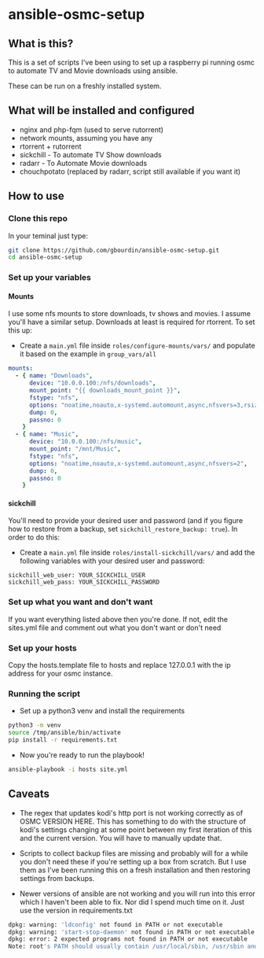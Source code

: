 # ansible-osmc-setup

## What is this?
This is a set of scripts I've been using to set up a raspberry pi running
osmc to automate TV and Movie downloads using ansible.

These can be run on a freshly installed system.

## What will be installed and configured
* nginx and php-fqm (used to serve rutorrent)
* network mounts, assuming you have any
* rtorrent + rutorrent
* sickchill - To automate TV Show downloads
* radarr - To Automate Movie downloads
* chouchpotato (replaced by radarr, script still available if you want it)

## How to use
### Clone this repo
In your teminal just type:
```bash
git clone https://github.com/gbourdin/ansible-osmc-setup.git
cd ansible-osmc-setup
```
### Set up your variables
#### Mounts
I use some nfs mounts to store downloads, tv shows and movies. I assume you'll
have a similar setup. Downloads at least is required for rtorrent.
To set this up:
* Create a ```main.yml``` file inside ```roles/configure-mounts/vars/``` and 
populate it based on the example in ```group_vars/all```
```yaml
mounts:
  - { name: "Downloads",
      device: "10.0.0.100:/nfs/downloads",
      mount_point: "{{ downloads_mount_point }}",
      fstype: "nfs",
      options: "noatime,noauto,x-systemd.automount,async,nfsvers=3,rsize=65536,wsize=65536,nolock,nofail,local_lock=all,soft,retrans=2,tcp",
      dump: 0,
      passno: 0
    }
  - { name: "Music",
      device: "10.0.0.100:/nfs/music",
      mount_point: "/mnt/Music",
      fstype: "nfs",
      options: "noatime,noauto,x-systemd.automount,async,nfsvers=2",
      dump: 0,
      passno: 0
    }
```
#### sickchill
You'll need to provide your desired user and password (and if you figure how
to restore from a backup, set ```sickchill_restore_backup: true```). In order to
do this:
* Create a ```main.yml``` file inside ```roles/install-sickchill/vars/``` and 
add the following variables with your desired user and password:
```
sickchill_web_user: YOUR_SICKCHILL_USER
sickchill_web_pass: YOUR_SICKCHILL_PASSWORD
```

### Set up what you want and don't want
If you want everything listed above then you're done. If not, edit the sites.yml
file and comment out what you don't want or don't need

### Set up your hosts
Copy the hosts.template file to hosts and replace 127.0.0.1 with 
the ip address for your osmc instance.

### Running the script
* Set up a python3 venv and install the requirements
```bash
python3 -m venv
source /tmp/ansible/bin/activate
pip install -r requirements.txt
```

* Now you're ready to run the playbook!
```bash
ansible-playbook -i hosts site.yml 
```

## Caveats
* The regex that updates kodi's http port is not working correctly as of
OSMC VERSION HERE. This has something to do with the structure of kodi's
settings changing at some point between my first iteration of this and
the current version. You will have to manually update that.

* Scripts to collect backup files are missing and probably will for a while
you don't need these if you're setting up a box from scratch. But I use
them as I've been running this on a fresh installation and then restoring
settings from backups.

* Newer versions of ansible are not working and you will run into this error
which I haven't been able to fix. Nor did I spend much time on it. Just use
the version in requirements.txt
```bash
dpkg: warning: 'ldconfig' not found in PATH or not executable
dpkg: warning: 'start-stop-daemon' not found in PATH or not executable
dpkg: error: 2 expected programs not found in PATH or not executable
Note: root's PATH should usually contain /usr/local/sbin, /usr/sbin and /sbin
```
